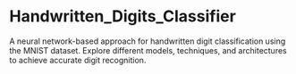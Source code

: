 # Handwritten_Digits_Classifier
A neural network-based approach for handwritten digit classification using the MNIST dataset. Explore different models, techniques, and architectures to achieve accurate digit recognition.
